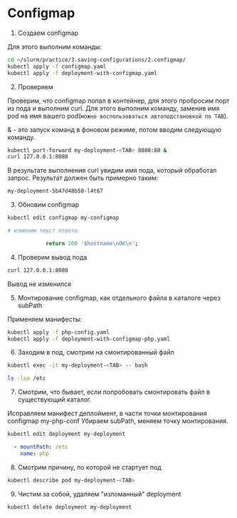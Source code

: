 # Configmap

1) Создаем configmap

Для этого выполним команды:

```bash
cd ~/slurm/practice/3.saving-configurations/2.configmap/
kubectl apply -f configmap.yaml
kubectl apply -f deployment-with-configmap.yaml
```

2) Проверяем

Проверим, что configmap попал в контейнер, для этого пробросим порт из пода и выполним curl.
Для этого выполним команду, заменив имя pod на имя вашего pod(``можно воспользоваться автоподстановкой по TAB``).

& - это запуск команд в фоновом режиме, потом вводим следующую команду. 
```bash
kubectl port-forward my-deployment-<TAB> 8080:80 &
curl 127.0.0.1:8080
```

В результате выполнения curl увидим имя пода, который обработал запрос. Результат должен быть примерно таким:

```bash
my-deployment-5b47d48b58-l4t67
```

3) Обновим configmap

```bash
kubectl edit configmap my-configmap

# изменим текст ответа

            return 200 '$hostname\nOK\n';
```

4) Проверим вывод пода

```bash
curl 127.0.0.1:8080
```

Вывод не изменился

5) Монтирование configmap, как отдельного файла в каталоге через subPath

Применяем манифесты:

```bash
kubectl apply -f php-config.yaml
kubectl apply -f deployment-with-configmap-php.yaml
```

6) Заходим в под, смотрим на смонтированный файл

```bash
kubectl exec -it my-deployment-<TAB> -- bash

ls -lsa /etc
```

7) Смотрим, что бывает, если попробовать смонтировать файл в существующий каталог.

Исправляем манифест деплоймент, в части точки монтирования configmap my-php-conf
Убираем subPath, меняем точку монтирования.

```bash
kubectl edit deployment my-deployment
```

```yaml
  - mountPath: /etc
    name: php
```

8) Смотрим причину, по которой не стартует под

```bash
kubectl describe pod my-deployment-<TAB>
```

9) Чистим за собой, удаляем "изломанный" deployment

```bash
kubectl delete deployment my-deployment
```
